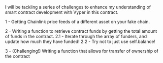 I will be tackling a series of challenges to enhance my understanding of
smart contract development with Vyper in this contract.

1 - Getting Chainlink price feeds of a different asset on your fake chain.

2 - Writing a function to retrieve contract funds by getting
    the total amount of funds in the contract.
    2.1 - Iterate through the array of funders, and update how much they have funded!
    2.2 - Try not to just use self.balance!

3 - (Challenging!) Writing a function that allows for transfer of ownership of the contract
